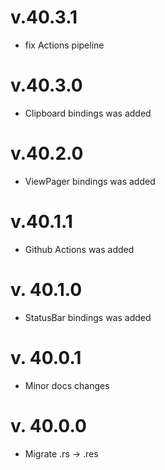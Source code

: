 # v.40.3.1
- fix Actions pipeline

# v.40.3.0
- Clipboard bindings was added

# v.40.2.0
- ViewPager bindings was added

# v.40.1.1
- Github Actions was added

# v. 40.1.0
- StatusBar bindings was added

# v. 40.0.1
- Minor docs changes

# v. 40.0.0
- Migrate .rs -> .res